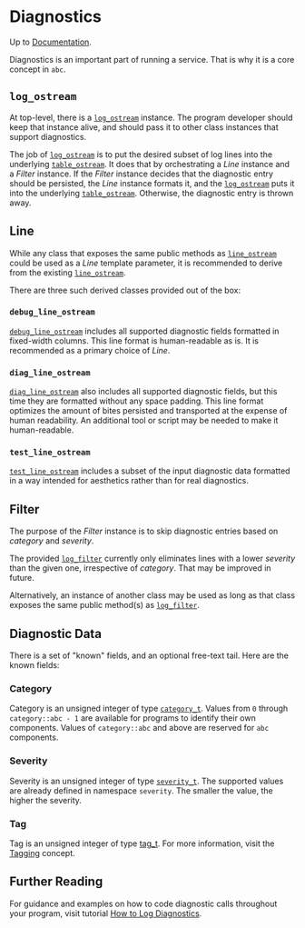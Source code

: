 # Diagnostics

Up to [Documentation](../README.md).

Diagnostics is an important part of running a service.
That is why it is a core concept in `abc`.

## `log_ostream`
At top-level, there is a [`log_ostream`](../ref/log.md) instance.
The program developer should keep that instance alive, and should pass it to other class instances that support diagnostics.

The job of [`log_ostream`](../ref/log.md) is to put the desired subset of log lines into the underlying [`table_ostream`](../ref/table_stream.md).
It does that by orchestrating a _Line_ instance and a _Filter_ instance.
If the _Filter_ instance decides that the diagnostic entry should be persisted, the _Line_ instance formats it, and the [`log_ostream`](../ref/log.md) puts it into the underlying [`table_ostream`](../ref/table_stream.md).
Otherwise, the diagnostic entry is thrown away.

## Line
While any class that exposes the same public methods as [`line_ostream`](../ref/table_stream.md) could be used as a _Line_ template parameter, it is recommended to derive from the existing [`line_ostream`](../ref/table_stream.md).

There are three such derived classes provided out of the box:

### `debug_line_ostream`
[`debug_line_ostream`](../ref/log.md) includes all supported diagnostic fields formatted in fixed-width columns.
This line format is human-readable as is.
It is recommended as a primary choice of _Line_.

### `diag_line_ostream`
[`diag_line_ostream`](../ref/log.md) also includes all supported diagnostic fields, but this time they are formatted without any space padding.
This line format optimizes the amount of bites persisted and transported at the expense of human readability.
An additional tool or script may be needed to make it human-readable.

### `test_line_ostream`
[`test_line_ostream`](../ref/log.md) includes a subset of the input diagnostic data formatted in a way intended for aesthetics rather than for real diagnostics.

## Filter
The purpose of the _Filter_ instance is to skip diagnostic entries based on _category_ and _severity_.

The provided [`log_filter`](../ref/log.md) currently only eliminates lines with a lower _severity_ than the given one, irrespective of _category_.
That may be improved in future.

Alternatively, an instance of another class may be used as long as that class exposes the same public method(s) as [`log_filter`](../ref/log.md).

## Diagnostic Data
There is a set of "known" fields, and an optional free-text tail.
Here are the known fields:

### Category
Category is an unsigned integer of type [`category_t`](../ref/log.md).
Values from `0` through `category::abc - 1` are available for programs to identify their own components.
Values of `category::abc` and above are reserved for `abc` components.

### Severity
Severity is an unsigned integer of type [`severity_t`](../ref/log.md).
The supported values are already defined in namespace `severity`.
The smaller the value, the higher the severity.

### Tag
Tag is an unsigned integer of type [tag_t](../ref/tag.md).
For more information, visit the [Tagging](tagging.md) concept.

## Further Reading
For guidance and examples on how to code diagnostic calls throughout your program, visit tutorial [How to Log Diagnostics](../tutorials/diagnostics.md).